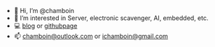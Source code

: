 - 👋 Hi, I’m @chamboin
- 👀 I’m interested in Server, electronic scavenger, AI, embedded, etc.
- 💻 [blog](https://chamboin.tk) or [githubpage](https://chamboin.github.io)
- 📫 chamboin@outlook.com or ichamboin@gmail.com
<!-- - 💞️ I’m looking to collaborate on whatever opensource. -->
<!---
chamboin/chamboin is a ✨ special ✨ repository because its `README.md` (this file) appears on your GitHub profile.
You can click the Preview link to take a look at your changes.
--->
